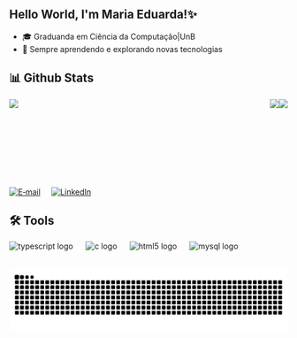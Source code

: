 ## Hello World, I'm Maria Eduarda!✨

- 🎓 Graduanda em Ciência da Computação|UnB
- 🧠 Sempre aprendendo e explorando novas tecnologias



## 📊 Github Stats
<img align="right" src="https://media.tenor.com/LMS7EIU6ps8AAAAj/cypher-valorant.gif">
<div style="display: flex; justify-content: space-between; flex-wrap: wrap; gap: 20px;">
  <img height="142" src="https://github-readme-stats.vercel.app/api?username=dudavidal&show_icons=true&title_color=c2b280&icon_color=8b5e3c&text_color=4b3621&bg_color=fffaf0&border_color=8b5e3c"/>
  <img height="125em" src="https://github-readme-stats.vercel.app/api/top-langs/?username=dudavidal&layout=compact&hide_title=true&langs_count=8&title_color=c2b280&icon_color=8b5e3c&text_color=4b3621&bg_color=fffaf0&border_color=8b5e3c"/>
</div>
<br>
<div style="display: flex; gap: 20px;">
  <a href="mailto:dudavmbrito@gmail.com">
    <img src="https://img.shields.io/badge/E‑mail-8B7355?style=for-the-badge&logo=gmail&logoColor=ffffff" alt="E‑mail" />
  </a>
  <a href="https://www.linkedin.com/in/maria-eduarda-vidal-66b95b354/">
    <img src="https://img.shields.io/badge/LinkedIn-8B7355?style=for-the-badge&logo=linkedin&logoColor=ffffff" alt="LinkedIn" />
  </a>
</div>



## 🛠️ Tools

<div align="left">
  <img src="https://cdn.jsdelivr.net/gh/devicons/devicon/icons/typescript/typescript-original.svg" height="35" alt="typescript logo" />
  <img width="15" />
  <img src="https://cdn.jsdelivr.net/gh/devicons/devicon/icons/c/c-original.svg" height="35" alt="c logo" />
  <img width="15" />
  <img src="https://cdn.jsdelivr.net/gh/devicons/devicon/icons/html5/html5-original.svg" height="35" alt="html5 logo" />
  <img width="15" /> <img src="https://cdn.jsdelivr.net/gh/devicons/devicon/icons/mysql/mysql-original.svg" height="35" alt="mysql logo" /> </div>
</div>

<br>

<br>

<div align="center">
  <img src="https://raw.githubusercontent.com/dudavidal/dudavidal/output/snake.svg" alt="Snake animation" />
</div>
